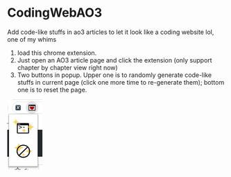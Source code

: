 # CodingWebAO3
Add code-like stuffs in ao3 articles to let it look like a coding website lol, one of my whims

1. load this chrome extension.
2. Just open an AO3 article page and click the extension (only support chapter by chapter view right now)
3. Two buttons in popup. Upper one is to randomly generate code-like stuffs in current page (click one more time to re-generate them); bottom one is to reset the page.

![popup](images/popup_screenshot.PNG)
